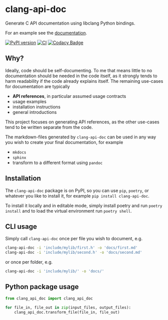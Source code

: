 clang-api-doc
=============================

Generate C API documentation using libclang Python bindings.

For an example see the [documentation](https://clang-api-doc.readthedocs.io).

[![PyPI version](https://badge.fury.io/py/clang-api-doc.svg)](https://badge.fury.io/py/clang-api-doc)
[![CI](https://github.com/GPMueller/clang-api-doc/actions/workflows/ci.yml/badge.svg)](https://github.com/GPMueller/clang-api-doc/actions/workflows/ci.yml)
[![Codacy Badge](https://app.codacy.com/project/badge/Grade/61ce78fd4cbc41c29ec8eace9bdedca5)](https://www.codacy.com/gh/GPMueller/clang-api-doc/dashboard?utm_source=github.com&amp;utm_medium=referral&amp;utm_content=GPMueller/clang-api-doc&amp;utm_campaign=Badge_Grade)


Why?
-----------------------------

Ideally, code should be self-documenting. To me that means little to no documentation should be needed in
the code itself, as it strongly tends to harm readability if the code already explains itself. The
remaining use-cases for documentation are typically
 - **API references**, in particular assumed usage contracts
 - usage examples
 - installation instructions
 - general introductions

This project focuses on generating API references, as the other use-cases tend to be written separate from
the code.

The markdown-files generated by `clang-api-doc` can be used in any way you wish to create your final
documentation, for example
- `mkdocs`
- `sphinx`
- transform to a different format using `pandoc`


Installation
-----------------------------

The `clang-api-doc` package is on PyPI, so you can use `pip`, `poetry`, or whatever you like to install it,
for example `pip install clang-api-doc`.

To install it locally and in editable mode, simply install poetry and run `poetry install` and to load the
virtual environment run `poetry shell`.


CLI usage
-----------------------------

Simply call `clang-api-doc` once per file you wish to document, e.g.

```bash
clang-api-doc -i 'include/mylib/first.h' -o 'docs/first.md'
clang-api-doc -i 'include/mylib/second.h' -o 'docs/second.md'
```

or once per folder, e.g.

```bash
clang-api-doc -i 'include/mylib/' -o 'docs/'
```


Python package usage
-----------------------------

```python
from clang_api_doc import clang_api_doc

for file_in, file_out in zip(input_files, output_files):
    clang_api_doc.transform_file(file_in, file_out)
```